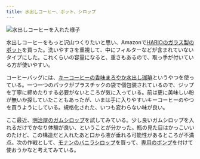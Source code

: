 ```yaml
---
title: 水出しコーヒー、ポット、シロップ
---
```


![](https://i.imgur.com/3kIc8iNh.jpg "水出しコーヒーを入れた様子")

水出しコーヒーをもっと沢山つくりたいと思い、Amazonで[HARIOのガラス製のポット](https://www.amazon.co.jp/dp/B079YRR9ZM)を買った。洗いやすさを重視して、中にフィルターなどが含まれていないタイプにした。これくらいの容量になると、重さもあるので、取っ手が付いている方が使いやすい。

コーヒーバッグには、[キーコーヒーの香味まろやか水出し珈琲](https://www.amazon.co.jp/dp/B085D1F221)というやつを使っている。一つ一つのパックがプラスチックの袋で個包装されているので、ジップを丁寧に締めたりする必要がないところが気に入っている。前は更に美味しい粉が無いか探していたこともあったが、いまは手に入りやすいキーコーヒーのやつを買うようにしている。規格化された、いつも変わらない味が良い。

ここ最近、[明治屋のガムシロップ](https://www.amazon.co.jp/dp/B002XCT5FY)を試してみている。少し良いガムシロップを入れるだけでかなり体験が良い、ということが分かった。瓶の見た目はかっこいいのたけど、この構造だと入れたあと口から液が垂れる可能性があるところが不満点。次の作戦として、[モナンのバニラシロップ](https://www.amazon.co.jp/dp/B001HM3FFM)を買って、[専用のポンプ](https://www.amazon.co.jp/dp/B00DJ551LG)を付けて使おうかなと考えてみている。
